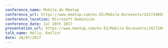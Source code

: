 ```yaml
---
conference_name: Mobile.do Meetup
conference_url: https://www.meetup.com/es-ES/Mobile-Do/events/241724056/?eventId=241724056
conference_location: Microsoft Dominican
conference_date: Jul 28th 2017
presentation_url: https://www.meetup.com/es-ES/Mobile-Do/events/241724056/?eventId=241724056
talk_name: Hello, Kotlin!
date: 28/07/2017
---
```

